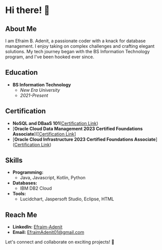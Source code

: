 # Hi there! 👋

## About Me

I am Efraim B. Adenit, a passionate coder with a knack for database management. I enjoy taking on complex challenges and crafting elegant solutions. My tech journey began with the BS Information Technology program, and I've been hooked ever since.

## Education

- **BS Information Technology**
  - *New Era University*
  - *2021-Present*

## Certification

- **NoSQL and DBaaS 101**([Certification Link](https://courses.cognitiveclass.ai/certificates/30466c8b78354b5c8d96a908030d1edf))
- [**Oracle Cloud Data Management 2023 Certified Foundations Associate**]([[Certification Link](https://catalog-education.oracle.com/pls/certview/sharebadge?id=DD20B520BF9DD2C707933F370D8E515FBFCCFA254704D5ECBB00AB28C0D8971A)]
- [**Oracle Cloud Infrastructure 2023 Certified Foundations Associate**]([Certification Link](https://catalog-education.oracle.com/pls/certview/sharebadge?id=C28E459073B6E5AE19471C0ECE3806012BC14B110654AC562ECBCB33A82B4F9B&fbclid=IwAR36B5Ic7ZC96LXpY3czBRRMmMj3XW4u_pLEhpoJUKvvRbSq5Jo62uKZMF8))

## Skills

- **Programming:**
  - Java, Javascript, Kotlin, Python
- **Databases:**
  - IBM DB2 Cloud
- **Tools:**
  - Lucidchart, Jaspersoft Studio, Eclipse, HTML

## Reach Me

- **LinkedIn:** [Efraim-Adenit](https://www.linkedin.com/in/efraim-adenit-8800a61a0/)
- **Email:** EfraimAdenit01@gmail.com

Let's connect and collaborate on exciting projects! 🚀
